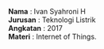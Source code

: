 **Nama** : Ivan Syahroni H  
**Jurusan** : Teknologi Listrik  
**Angkatan** : 2017  
**Materi**  : Internet  of Things.
